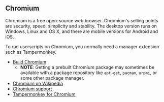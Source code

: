 ## Chromium

Chromium is a free open-source web browser. Chromium's selling points are security, speed, simplicity and stability. The desktop version runs on Windows, Linux and OS X, and there are mobile versions for Android and iOS.

To run userscripts on Chromium, you normally need a manager extension such as Tampermonkey.

* [Build Chromium][chromiumBrowser]
    * **NOTE**: Getting a prebuilt Chromium package may sometimes be available with a package repository like `apt-get`, `pacman`, `urpmi`, or some other package manager.
* [Chromium on Wikipedia][wikipediaChromium]
* [Chromium support][chromiumSupport]
* [Tampermonkey for Chromium][tampermonkeyForChromium]

[githubFavicon]: https://assets-cdn.github.com/favicon.ico
[oujsFavicon]: https://raw.githubusercontent.com/OpenUserJs/OpenUserJS.org/master/public/images/favicon16.png
[chromiumBrowser]: https://dev.chromium.org/Home
[wikipediaChromium]: https://www.wikipedia.org/wiki/Chromium_%28web_browser%29
[chromiumSupport]: https://code.google.com/p/chromium/issues/list
[tampermonkeyForChromium]: Tampermonkey-for-Chromium
